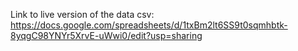Link to live version of the data csv: https://docs.google.com/spreadsheets/d/1txBm2lt6SS9t0sqmhbtk-8yqgC98YNYr5XrvE-uWwi0/edit?usp=sharing
